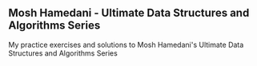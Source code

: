 ## Mosh Hamedani - Ultimate Data Structures and Algorithms Series

My practice exercises and solutions to Mosh Hamedani's Ultimate Data Structures and Algorithms Series